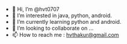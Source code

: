 - 👋 Hi, I’m @hvt0707
- 👀 I’m interested in java, python, android.
- 🌱 I’m currently learning python and android.
- 💞️ I’m looking to collaborate on ...
- 📫 How to reach me : hvthakur@gmail.com

<!---
hvt0707/hvt0707 is a ✨ special ✨ repository because its `README.md` (this file) appears on your GitHub profile.
You can click the Preview link to take a look at your changes.
--->
